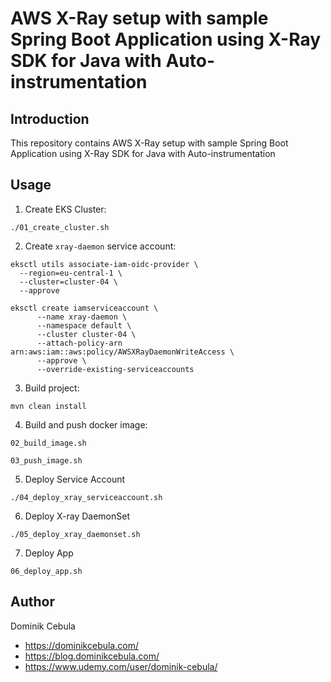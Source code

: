 # AWS X-Ray setup with sample Spring Boot Application using X-Ray SDK for Java with Auto-instrumentation

## Introduction

This repository contains AWS X-Ray setup with sample Spring Boot Application using X-Ray SDK for Java with
Auto-instrumentation

## Usage

1. Create EKS Cluster:

```shell
./01_create_cluster.sh
```

2. Create `xray-daemon` service account:

```shell
eksctl utils associate-iam-oidc-provider \
  --region=eu-central-1 \
  --cluster=cluster-04 \
  --approve
```

```shell
eksctl create iamserviceaccount \
      --name xray-daemon \
      --namespace default \
      --cluster cluster-04 \
      --attach-policy-arn arn:aws:iam::aws:policy/AWSXRayDaemonWriteAccess \
      --approve \
      --override-existing-serviceaccounts
```

3. Build project:

```shell
mvn clean install
```

4. Build and push docker image:

```shell
02_build_image.sh
```

```shell
03_push_image.sh
```

5. Deploy Service Account

```shell
./04_deploy_xray_serviceaccount.sh
```

6. Deploy X-ray DaemonSet

```shell
./05_deploy_xray_daemonset.sh
```

7. Deploy App

```shell
06_deploy_app.sh
```

## Author

Dominik Cebula

* https://dominikcebula.com/
* https://blog.dominikcebula.com/
* https://www.udemy.com/user/dominik-cebula/
